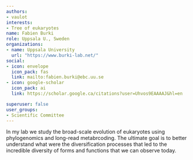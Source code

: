 ```yaml
---
authors:
- vaulot
interests:
- Tree of eukaryotes
name: Fabien Burki
role: Uppsala U., Sweden
organizations:
- name: Uppsala University
  url: "https://www.burki-lab.net/"
social:
- icon: envelope
  icon_pack: fas
  link: mailto:fabien.burki@ebc.uu.se
- icon: google-scholar
  icon_pack: ai
  link: https://scholar.google.ca/citations?user=Uhvos9EAAAAJ&hl=en

superuser: false
user_groups:
- Scientific Committee
---
```

In my lab we study the broad-scale evolution of eukaryotes using phylogenomics and long-read metabrcoding. The ultimate goal is to better understand what were the diversification processes that led to the incredible diversity of forms and functions that we can observe today.
